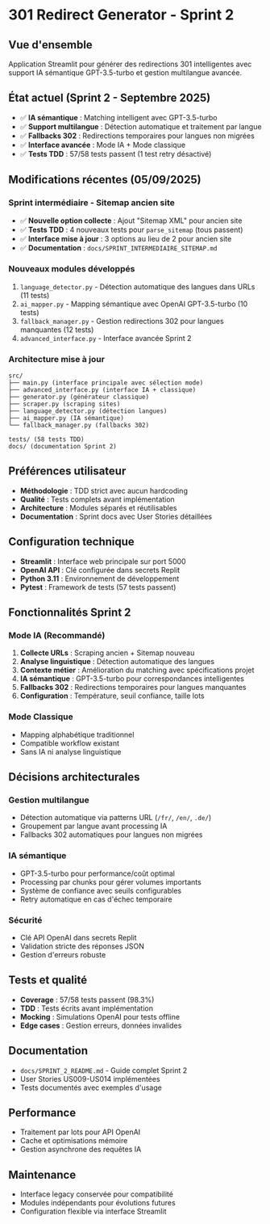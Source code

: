 # 301 Redirect Generator - Sprint 2

## Vue d'ensemble
Application Streamlit pour générer des redirections 301 intelligentes avec support IA sémantique GPT-3.5-turbo et gestion multilangue avancée.

## État actuel (Sprint 2 - Septembre 2025)
- ✅ **IA sémantique** : Matching intelligent avec GPT-3.5-turbo
- ✅ **Support multilangue** : Détection automatique et traitement par langue
- ✅ **Fallbacks 302** : Redirections temporaires pour langues non migrées
- ✅ **Interface avancée** : Mode IA + Mode classique
- ✅ **Tests TDD** : 57/58 tests passent (1 test retry désactivé)

## Modifications récentes (05/09/2025)

### Sprint intermédiaire - Sitemap ancien site
- ✅ **Nouvelle option collecte** : Ajout "Sitemap XML" pour ancien site
- ✅ **Tests TDD** : 4 nouveaux tests pour `parse_sitemap` (tous passent)
- ✅ **Interface mise à jour** : 3 options au lieu de 2 pour ancien site
- ✅ **Documentation** : `docs/SPRINT_INTERMEDIAIRE_SITEMAP.md`

### Nouveaux modules développés
1. `language_detector.py` - Détection automatique des langues dans URLs (11 tests)
2. `ai_mapper.py` - Mapping sémantique avec OpenAI GPT-3.5-turbo (10 tests)
3. `fallback_manager.py` - Gestion redirections 302 pour langues manquantes (12 tests)
4. `advanced_interface.py` - Interface avancée Sprint 2

### Architecture mise à jour
```
src/
├── main.py (interface principale avec sélection mode)
├── advanced_interface.py (interface IA + classique)
├── generator.py (générateur classique)
├── scraper.py (scraping sites)
├── language_detector.py (détection langues)
├── ai_mapper.py (IA sémantique)
└── fallback_manager.py (fallbacks 302)

tests/ (58 tests TDD)
docs/ (documentation Sprint 2)
```

## Préférences utilisateur
- **Méthodologie** : TDD strict avec aucun hardcoding
- **Qualité** : Tests complets avant implémentation
- **Architecture** : Modules séparés et réutilisables
- **Documentation** : Sprint docs avec User Stories détaillées

## Configuration technique
- **Streamlit** : Interface web principale sur port 5000
- **OpenAI API** : Clé configurée dans secrets Replit
- **Python 3.11** : Environnement de développement
- **Pytest** : Framework de tests (57 tests passent)

## Fonctionnalités Sprint 2

### Mode IA (Recommandé)
1. **Collecte URLs** : Scraping ancien + Sitemap nouveau
2. **Analyse linguistique** : Détection automatique des langues
3. **Contexte métier** : Amélioration du matching avec spécifications projet
4. **IA sémantique** : GPT-3.5-turbo pour correspondances intelligentes
5. **Fallbacks 302** : Redirections temporaires pour langues manquantes
6. **Configuration** : Température, seuil confiance, taille lots

### Mode Classique
- Mapping alphabétique traditionnel
- Compatible workflow existant
- Sans IA ni analyse linguistique

## Décisions architecturales

### Gestion multilangue
- Détection automatique via patterns URL (`/fr/`, `/en/`, `.de/`)
- Groupement par langue avant processing IA
- Fallbacks 302 automatiques pour langues non migrées

### IA sémantique
- GPT-3.5-turbo pour performance/coût optimal
- Processing par chunks pour gérer volumes importants
- Système de confiance avec seuils configurables
- Retry automatique en cas d'échec temporaire

### Sécurité
- Clé API OpenAI dans secrets Replit
- Validation stricte des réponses JSON
- Gestion d'erreurs robuste

## Tests et qualité
- **Coverage** : 57/58 tests passent (98.3%)
- **TDD** : Tests écrits avant implémentation
- **Mocking** : Simulations OpenAI pour tests offline
- **Edge cases** : Gestion erreurs, données invalides

## Documentation
- `docs/SPRINT_2_README.md` - Guide complet Sprint 2
- User Stories US009-US014 implémentées
- Tests documentés avec exemples d'usage

## Performance
- Traitement par lots pour API OpenAI
- Cache et optimisations mémoire
- Gestion asynchrone des requêtes IA

## Maintenance
- Interface legacy conservée pour compatibilité
- Modules indépendants pour évolutions futures
- Configuration flexible via interface Streamlit